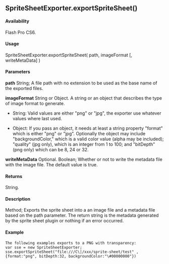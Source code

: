 ## SpriteSheetExporter.exportSpriteSheet()

#### Availability

Flash Pro CS6.

#### Usage

SpriteSheetExporter.exportSpriteSheet( path, imageFormat \[, writeMetaData\] )

#### Parameters

**path** String; A file path with no extension to be used as the base name of the exported files.
>
**imageFormat** String or Object. A string or an object that describes the type of image format to generate.

-   String: Valid values are either "png" or "jpg", the exporter use whatever values where last used.

-   Object: If you pass an object, it needs at least a string property "format" which is either "png" or "jpg". Optionally the object may include "backgroundColor," which is a valid color value (alpha may be included); "quality" (jpg only), which is an integer from 1 to 100; and "bitDepth" (png only) which can be 8, 24 or 32.

**writeMetaData** Optional. Boolean; Whether or not to write the metadata file with the image file. The default value is true.

#### Returns

String.

#### Description

Method; Exports the sprite sheet into a an image file and a metadata file based on the path parameter. The return string is the metadata generated by the sprite sheet plugin or nothing if an error occurred.

#### Example

```
The following examples exports to a PNG with transparency:
var sse = new SpriteSheetExporter;
sse.exportSpriteSheet("file:///C\|/xxx/sprite-sheet/test" ,{format:"png", bitDepth:32, backgroundColor:"\#00000000"})

```